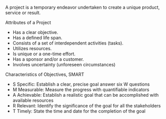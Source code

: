A project is a temporary endeavor undertaken to create a unique product, service or result.

Attributes of a Project 
- Has a clear objective.
- Has a defined life span.
- Consists of a set of interdependent activities (tasks).
- Utilizes resources.
- Is unique or a one-time effort.
- Has a sponsor and/or a customer.
- Involves uncertainty (unforeseen circumstances)

Characteristics of Objectives, SMART
- S Specific: Establish a clear, precise goal answer six W questions 
- M Measurable: Measure the progress with quantifiable indicators 
- A Achievable: Establish a realistic goal that can be accomplished with available resources 
- R Relevant: Identify the significance of the goal for all the stakeholders 
- T Timely: State the time and date for the completion of the goal


